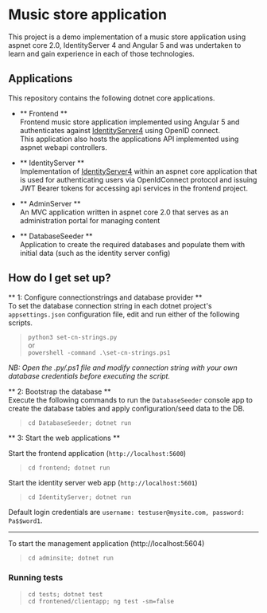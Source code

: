 # Music store application #

This project is a demo implementation of a music store application using aspnet core 2.0, IdentityServer 4 and Angular 5 and was undertaken to learn and gain experience in each of those technologies.

## Applications ##
This repository contains the following dotnet core applications.

- ** Frontend **   
Frontend music store application implemented using Angular 5 and authenticates against [IdentityServer4](http://docs.identityserver.io/en/release/) using OpenID connect.  
This application also hosts the applications API implemented using aspnet webapi controllers.
  
- ** IdentityServer **    
Implementation of [IdentityServer4](http://docs.identityserver.io/en/release/) within an aspnet core application that is used for authenticating users via OpenIdConnect protocol and issuing JWT Bearer tokens for accessing api services in the frontend project.
  
- ** AdminServer **  
An MVC application written in aspnet core 2.0 that serves as an administration portal for managing content

- ** DatabaseSeeder **  
Application to create the required databases and populate them with initial data (such as the identity server config)

## How do I get set up? ###

** 1: Configure connectionstrings and database provider **  
To set the database connection string in each dotnet project's `appsettings.json` configuration file, edit and run either of the following scripts. 

> `python3 set-cn-strings.py`  
or  
> `powershell -command .\set-cn-strings.ps1`  

*NB: Open the .py/.ps1 file and modify connection string with your own database credentials before executing the script.*

** 2: Bootstrap the database **  
Execute the following commands to run the `DatabaseSeeder` console app to create the database tables and apply configuration/seed data to the DB.  

> `cd DatabaseSeeder; dotnet run`  


** 3: Start the web applications **  


Start the frontend application (`http://localhost:5600`)
> `cd frontend; dotnet run`  

Start the identity server web app (`http://localhost:5601`)
> `cd IdentityServer; dotnet run`  

Default login credentials are `username: testuser@mysite.com, password: Pa$$word1`.   
  
***  
  
To start the management application (http://localhost:5604)
> `cd adminsite; dotnet run`  
    

### Running tests ###

> `cd tests; dotnet test`  
> `cd frontened/clientapp; ng test -sm=false`  
